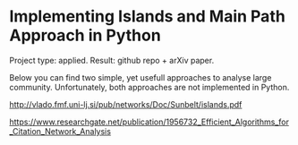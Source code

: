 # Implementing Islands and Main Path Approach in Python

Project type: applied.
Result: github repo + arXiv paper.

Below you can find two simple, yet usefull approaches to analyse large community.
Unfortunately, both approaches are not implemented in Python.

http://vlado.fmf.uni-lj.si/pub/networks/Doc/Sunbelt/islands.pdf

https://www.researchgate.net/publication/1956732_Efficient_Algorithms_for_Citation_Network_Analysis
